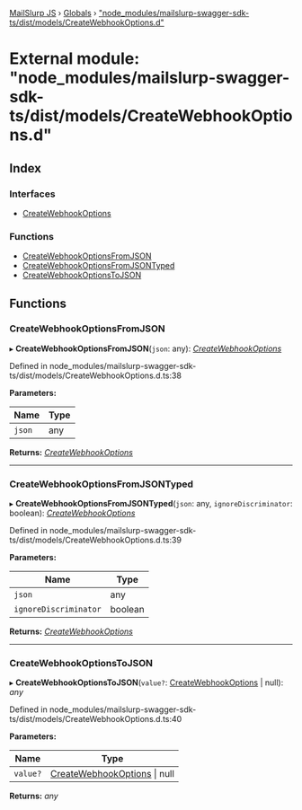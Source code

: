 [MailSlurp JS](../README.md) › [Globals](../globals.md) › ["node_modules/mailslurp-swagger-sdk-ts/dist/models/CreateWebhookOptions.d"](_node_modules_mailslurp_swagger_sdk_ts_dist_models_createwebhookoptions_d_.md)

# External module: "node_modules/mailslurp-swagger-sdk-ts/dist/models/CreateWebhookOptions.d"

## Index

### Interfaces

* [CreateWebhookOptions](../interfaces/_node_modules_mailslurp_swagger_sdk_ts_dist_models_createwebhookoptions_d_.createwebhookoptions.md)

### Functions

* [CreateWebhookOptionsFromJSON](_node_modules_mailslurp_swagger_sdk_ts_dist_models_createwebhookoptions_d_.md#createwebhookoptionsfromjson)
* [CreateWebhookOptionsFromJSONTyped](_node_modules_mailslurp_swagger_sdk_ts_dist_models_createwebhookoptions_d_.md#createwebhookoptionsfromjsontyped)
* [CreateWebhookOptionsToJSON](_node_modules_mailslurp_swagger_sdk_ts_dist_models_createwebhookoptions_d_.md#createwebhookoptionstojson)

## Functions

###  CreateWebhookOptionsFromJSON

▸ **CreateWebhookOptionsFromJSON**(`json`: any): *[CreateWebhookOptions](../interfaces/_node_modules_mailslurp_swagger_sdk_ts_dist_models_createwebhookoptions_d_.createwebhookoptions.md)*

Defined in node_modules/mailslurp-swagger-sdk-ts/dist/models/CreateWebhookOptions.d.ts:38

**Parameters:**

Name | Type |
------ | ------ |
`json` | any |

**Returns:** *[CreateWebhookOptions](../interfaces/_node_modules_mailslurp_swagger_sdk_ts_dist_models_createwebhookoptions_d_.createwebhookoptions.md)*

___

###  CreateWebhookOptionsFromJSONTyped

▸ **CreateWebhookOptionsFromJSONTyped**(`json`: any, `ignoreDiscriminator`: boolean): *[CreateWebhookOptions](../interfaces/_node_modules_mailslurp_swagger_sdk_ts_dist_models_createwebhookoptions_d_.createwebhookoptions.md)*

Defined in node_modules/mailslurp-swagger-sdk-ts/dist/models/CreateWebhookOptions.d.ts:39

**Parameters:**

Name | Type |
------ | ------ |
`json` | any |
`ignoreDiscriminator` | boolean |

**Returns:** *[CreateWebhookOptions](../interfaces/_node_modules_mailslurp_swagger_sdk_ts_dist_models_createwebhookoptions_d_.createwebhookoptions.md)*

___

###  CreateWebhookOptionsToJSON

▸ **CreateWebhookOptionsToJSON**(`value?`: [CreateWebhookOptions](../interfaces/_node_modules_mailslurp_swagger_sdk_ts_dist_models_createwebhookoptions_d_.createwebhookoptions.md) | null): *any*

Defined in node_modules/mailslurp-swagger-sdk-ts/dist/models/CreateWebhookOptions.d.ts:40

**Parameters:**

Name | Type |
------ | ------ |
`value?` | [CreateWebhookOptions](../interfaces/_node_modules_mailslurp_swagger_sdk_ts_dist_models_createwebhookoptions_d_.createwebhookoptions.md) &#124; null |

**Returns:** *any*
